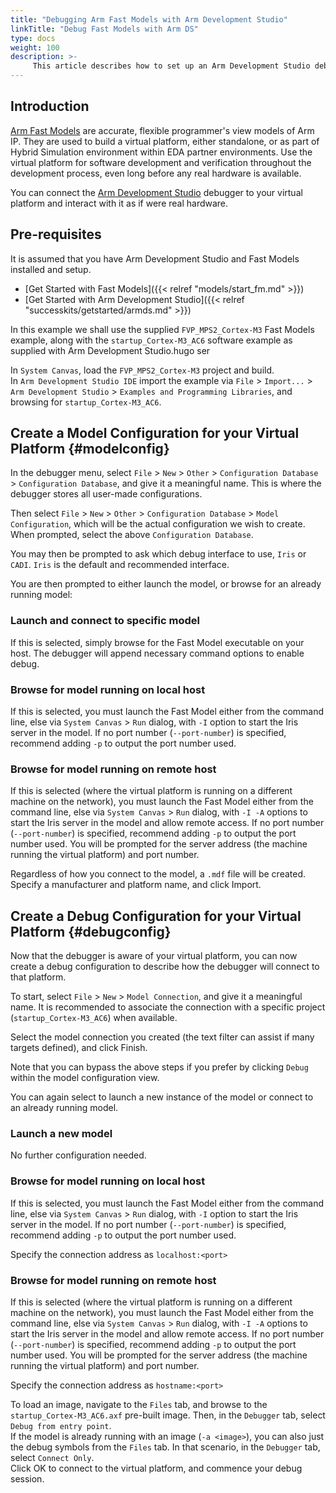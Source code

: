 ```yaml
---
title: "Debugging Arm Fast Models with Arm Development Studio"
linkTitle: "Debug Fast Models with Arm DS"
type: docs
weight: 100
description: >-
     This article describes how to set up an Arm Development Studio debug connection with your Arm Fast Model virtual platform.
---
```


## Introduction

[Arm Fast Models](https://developer.arm.com/Tools%20and%20Software/Fast%20Models) are accurate, flexible programmer's view models of Arm IP. They are used to build a virtual platform, either standalone, or as part of Hybrid Simulation environment within EDA partner environments. Use the virtual platform for software development and verification throughout the development process, even long before any real hardware is available.

You can connect the [Arm Development Studio](https://developer.arm.com/Tools%20and%20Software/Arm%20Development%20Studio) debugger to your virtual platform and interact with it as if were real hardware.

## Pre-requisites

It is assumed that you have Arm Development Studio and Fast Models installed and setup.
- [Get Started with Fast Models]({{< relref "models/start_fm.md" >}})
- [Get Started with Arm Development Studio]({{< relref "successkits/getstarted/armds.md" >}})

In this example we shall use the supplied `FVP_MPS2_Cortex-M3` Fast Models example, along with the `startup_Cortex-M3_AC6` software example as supplied with Arm Development Studio.hugo ser

In `System Canvas`, load the `FVP_MPS2_Cortex-M3` project and build.\
In `Arm Development Studio IDE` import the example via `File` > `Import...` > `Arm Development Studio` > `Examples and Programming Libraries`, and browsing for `startup_Cortex-M3_AC6`.

## Create a Model Configuration for your Virtual Platform {#modelconfig}

In the debugger menu, select `File` > `New` > `Other` > `Configuration Database` > `Configuration Database`, and give it a meaningful name. This is where the debugger stores all user-made configurations.

Then select `File` > `New` > `Other` > `Configuration Database` > `Model Configuration`, which will be the actual configuration we wish to create. When prompted, select the above `Configuration Database`.

You may then be prompted to ask which debug interface to use, `Iris` or `CADI`. `Iris` is the default and recommended interface.

You are then prompted to either launch the model, or browse for an already running model:

### Launch and connect to specific model

If this is selected, simply browse for the Fast Model executable on your host. The debugger will append necessary command options to enable debug.

### Browse for model running on local host

If this is selected, you must launch the Fast Model either from the command line, else via `System Canvas` > `Run` dialog, with `-I` option to start the Iris server in the model. If no port number (`--port-number`) is specified, recommend adding `-p` to output the port number used.

### Browse for model running on remote host

If this is selected (where the virtual platform is running on a different machine on the network), you must launch the Fast Model either from the command line, else via `System Canvas` > `Run` dialog, with `-I -A` options to start the Iris server in the model and allow remote access. If no port number (`--port-number`) is specified, recommend adding `-p` to output the port number used. You will be prompted for the server address (the machine running the virtual platform) and port number.

Regardless of how you connect to the model, a `.mdf` file will be created. Specify a manufacturer and platform name, and click Import.

## Create a Debug Configuration for your Virtual Platform {#debugconfig}

Now that the debugger is aware of your virtual platform, you can now create a debug configuration to describe how the debugger will connect to that platform.

To start, select `File` > `New` > `Model Connection`, and give it a meaningful name. It is recommended to associate the connection with a specific project (`startup_Cortex-M3_AC6`) when available.

Select the model connection you created (the text filter can assist if many targets defined), and click Finish.

Note that you can bypass the above steps if you prefer by clicking `Debug` within the model configuration view.

You can again select to launch a new instance of the model or connect to an already running model.

### Launch a new model

No further configuration needed.

### Browse for model running on local host

If this is selected, you must launch the Fast Model either from the command line, else via `System Canvas` > `Run` dialog, with `-I` option to start the Iris server in the model. If no port number (`--port-number`) is specified, recommend adding `-p` to output the port number used.

Specify the connection address as `localhost:<port>`

### Browse for model running on remote host

If this is selected (where the virtual platform is running on a different machine on the network), you must launch the Fast Model either from the command line, else via `System Canvas` > `Run` dialog, with `-I -A` options to start the Iris server in the model and allow remote access. If no port number (`--port-number`) is specified, recommend adding `-p` to output the port number used. You will be prompted for the server address (the machine running the virtual platform) and port number.

Specify the connection address as `hostname:<port>`

To load an image, navigate to the `Files` tab, and browse to the `startup_Cortex-M3_AC6.axf` pre-built image. Then, in the `Debugger` tab, select `Debug from entry point`.\
If the model is already running with an image (`-a <image>`), you can also just the debug symbols from the `Files` tab. In that scenario, in the `Debugger` tab, select `Connect Only`.\
Click OK to connect to the virtual platform, and commence your debug session.